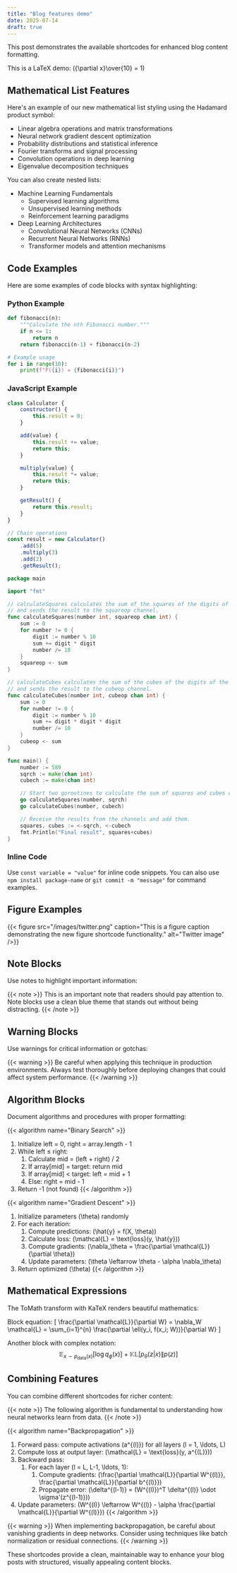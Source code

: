 ```yaml
---
title: "Blog features demo"
date: 2025-07-14
draft: true
---
```


This post demonstrates the available shortcodes for enhanced blog content formatting.

This is a LaTeX demo: \({\partial x}\over{10} = 1\)

## Mathematical List Features

Here's an example of our new mathematical list styling using the Hadamard product symbol:

- Linear algebra operations and matrix transformations
- Neural network gradient descent optimization  
- Probability distributions and statistical inference
- Fourier transforms and signal processing
- Convolution operations in deep learning
- Eigenvalue decomposition techniques

You can also create nested lists:

- Machine Learning Fundamentals
  - Supervised learning algorithms
  - Unsupervised learning methods
  - Reinforcement learning paradigms
- Deep Learning Architectures
  - Convolutional Neural Networks (CNNs)
  - Recurrent Neural Networks (RNNs)
  - Transformer models and attention mechanisms

## Code Examples

Here are some examples of code blocks with syntax highlighting:

### Python Example

```python
def fibonacci(n):
    """Calculate the nth Fibonacci number."""
    if n <= 1:
        return n
    return fibonacci(n-1) + fibonacci(n-2)

# Example usage
for i in range(10):
    print(f"F({i}) = {fibonacci(i)}")
```

### JavaScript Example

```javascript
class Calculator {
    constructor() {
        this.result = 0;
    }

    add(value) {
        this.result += value;
        return this;
    }

    multiply(value) {
        this.result *= value;
        return this;
    }

    getResult() {
        return this.result;
    }
}

// Chain operations
const result = new Calculator()
    .add(5)
    .multiply(3)
    .add(2)
    .getResult();
```

```go
package main

import "fmt"

// calculateSquares calculates the sum of the squares of the digits of the given number
// and sends the result to the squareop channel.
func calculateSquares(number int, squareop chan int) {
	sum := 0
	for number != 0 {
		digit := number % 10
		sum += digit * digit
		number /= 10
	}
	squareop <- sum
}

// calculateCubes calculates the sum of the cubes of the digits of the given number
// and sends the result to the cubeop channel.
func calculateCubes(number int, cubeop chan int) {
	sum := 0
	for number != 0 {
		digit := number % 10
		sum += digit * digit * digit
		number /= 10
	}
	cubeop <- sum
}

func main() {
	number := 589
	sqrch := make(chan int)
	cubech := make(chan int)

	// Start two goroutines to calculate the sum of squares and cubes of the digits.
	go calculateSquares(number, sqrch)
	go calculateCubes(number, cubech)

	// Receive the results from the channels and add them.
	squares, cubes := <-sqrch, <-cubech
	fmt.Println("Final result", squares+cubes)
}
```

### Inline Code

Use `const variable = "value"` for inline code snippets. You can also use `npm install package-name` or `git commit -m "message"` for command examples.

## Figure Examples

{{< figure src="/images/twitter.png" caption="This is a figure caption demonstrating the new figure shortcode functionality." alt="Twitter image" />}}

## Note Blocks

Use notes to highlight important information:

{{< note >}}
This is an important note that readers should pay attention to. Note blocks use a clean blue theme that stands out without being distracting.
{{< /note >}}

## Warning Blocks

Use warnings for critical information or gotchas:

{{< warning >}}
Be careful when applying this technique in production environments. Always test thoroughly before deploying changes that could affect system performance.
{{< /warning >}}

## Algorithm Blocks

Document algorithms and procedures with proper formatting:

{{< algorithm name="Binary Search" >}}
1. Initialize left = 0, right = array.length - 1
2. While left ≤ right:
   1. Calculate mid = (left + right) / 2
   2. If array[mid] = target: return mid
   3. If array[mid] < target: left = mid + 1
   4. Else: right = mid - 1
3. Return -1 (not found)
{{< /algorithm >}}

{{< algorithm name="Gradient Descent" >}}
1. Initialize parameters \(\theta\) randomly
2. For each iteration:
   1. Compute predictions: \(\hat{y} = f(X, \theta)\)
   2. Calculate loss: \(\mathcal{L} = \text{loss}(y, \hat{y})\)
   3. Compute gradients: \(\nabla_\theta = \frac{\partial \mathcal{L}}{\partial \theta}\)
   4. Update parameters: \(\theta \leftarrow \theta - \alpha \nabla_\theta\)
3. Return optimized \(\theta\)
{{< /algorithm >}}

## Mathematical Expressions

The ToMath transform with KaTeX renders beautiful mathematics:

Block equation:
\[
\frac{\partial \mathcal{L}}{\partial W} = \nabla_W \mathcal{L} = \sum_{i=1}^{n} \frac{\partial \ell(y_i, f(x_i; W))}{\partial W}
\]

Another block with complex notation:
$$
\mathbb{E}_{x \sim p_{\text{data}}(x)}[\log q_\phi(x)] + \mathbb{KL}[p_\theta(z|x) \| p(z)]
$$

## Combining Features

You can combine different shortcodes for richer content:

{{< note >}}
The following algorithm is fundamental to understanding how neural networks learn from data.
{{< /note >}}

{{< algorithm name="Backpropagation" >}}
1. Forward pass: compute activations \(a^{(l)}\) for all layers \(l = 1, \ldots, L\)
2. Compute loss at output layer: \(\mathcal{L} = \text{loss}(y, a^{(L)})\)
3. Backward pass:
   1. For each layer \(l = L, L-1, \ldots, 1\):
      1. Compute gradients: \(\frac{\partial \mathcal{L}}{\partial W^{(l)}}, \frac{\partial \mathcal{L}}{\partial b^{(l)}}\)
      2. Propagate error: \(\delta^{(l-1)} = (W^{(l)})^T \delta^{(l)} \odot \sigma'(z^{(l-1)})\)
4. Update parameters: \(W^{(l)} \leftarrow W^{(l)} - \alpha \frac{\partial \mathcal{L}}{\partial W^{(l)}}\)
{{< /algorithm >}}

{{< warning >}}
When implementing backpropagation, be careful about vanishing gradients in deep networks. Consider using techniques like batch normalization or residual connections.
{{< /warning >}}

These shortcodes provide a clean, maintainable way to enhance your blog posts with structured, visually appealing content blocks.